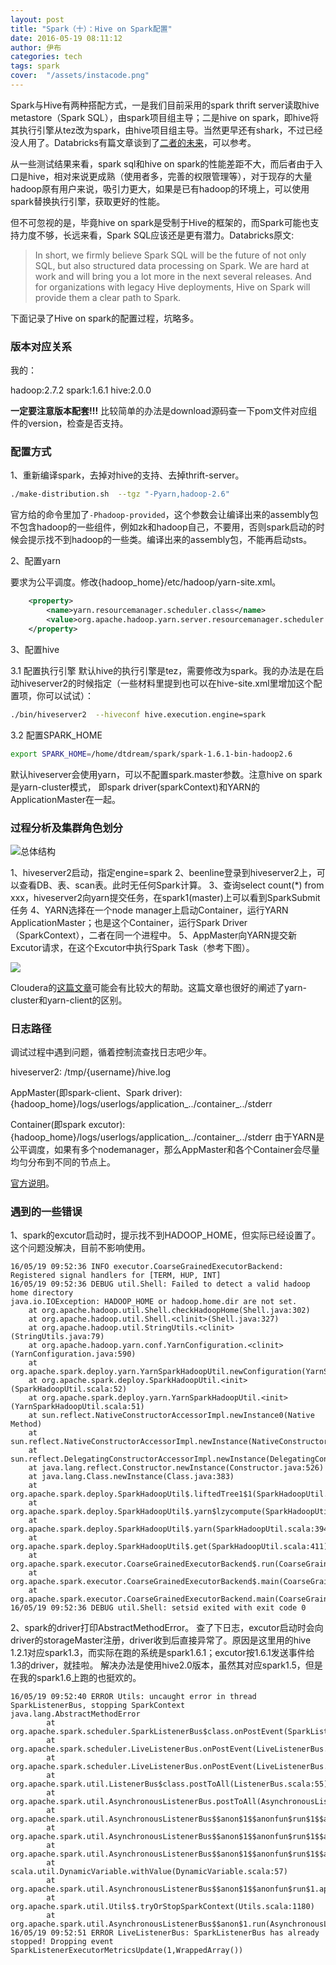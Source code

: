 ```yaml
---
layout: post
title: "Spark（十）：Hive on Spark配置"
date: 2016-05-19 08:11:12
author: 伊布
categories: tech
tags: spark
cover:  "/assets/instacode.png"
---
```


Spark与Hive有两种搭配方式，一是我们目前采用的spark thrift server读取hive metastore（Spark SQL），由spark项目组主导；二是hive on spark，即hive将其执行引擎从tez改为spark，由hive项目组主导。当然更早还有shark，不过已经没人用了。Databricks有篇文章谈到了[二者的未来](https://databricks.com/blog/2014/07/01/shark-spark-sql-hive-on-spark-and-the-future-of-sql-on-spark.html)，可以参考。

从一些测试结果来看，spark sql和hive on spark的性能差距不大，而后者由于入口是hive，相对来说更成熟（使用者多，完善的权限管理等），对于现存的大量hadoop原有用户来说，吸引力更大，如果是已有hadoop的环境上，可以使用spark替换执行引擎，获取更好的性能。

但不可忽视的是，毕竟hive on spark是受制于Hive的框架的，而Spark可能也支持力度不够，长远来看，Spark SQL应该还是更有潜力。Databricks原文:

> In short, we firmly believe Spark SQL will be the future of not only SQL, but also structured data processing on Spark. We are hard at work and will bring you a lot more in the next several releases. And for organizations with legacy Hive deployments, Hive on Spark will provide them a clear path to Spark.


下面记录了Hive on spark的配置过程，坑略多。


### 版本对应关系

我的：

hadoop:2.7.2
spark:1.6.1
hive:2.0.0

**一定要注意版本配套!!!**
比较简单的办法是download源码查一下pom文件对应组件的version，检查是否支持。

### 配置方式

1、重新编译spark，去掉对hive的支持、去掉thrift-server。

```bash
./make-distribution.sh  --tgz "-Pyarn,hadoop-2.6"
```

官方给的命令里加了`-Phadoop-provided`，这个参数会让编译出来的assembly包不包含hadoop的一些组件，例如zk和hadoop自己，不要用，否则spark启动的时候会提示找不到hadoop的一些类。编译出来的assembly包，不能再启动sts。

2、配置yarn

要求为公平调度。修改{hadoop_home}/etc/hadoop/yarn-site.xml。

```xml
    <property>
        <name>yarn.resourcemanager.scheduler.class</name>
        <value>org.apache.hadoop.yarn.server.resourcemanager.scheduler.fair.FairScheduler</value>
    </property>

```


3、配置hive

3.1 配置执行引擎
默认hive的执行引擎是tez，需要修改为spark。我的办法是在启动hiveserver2的时候指定（一些材料里提到也可以在hive-site.xml里增加这个配置项，你可以试试）：

```bash
./bin/hiveserver2  --hiveconf hive.execution.engine=spark
```

3.2 配置SPARK_HOME

```bash
export SPARK_HOME=/home/dtdream/spark/spark-1.6.1-bin-hadoop2.6
```

默认hiveserver会使用yarn，可以不配置spark.master参数。注意hive on spark是yarn-cluster模式，
即spark driver(sparkContext)和YARN的ApplicationMaster在一起。


### 过程分析及集群角色划分


![总体结构](http://7xir15.com1.z0.glb.clouddn.com/hive-on-spark-2.png)


1、hiveserver2启动，指定engine=spark
2、beenline登录到hiveserver2上，可以查看DB、表、scan表。此时无任何Spark计算。
3、查询select count(*) from xxx，hiveserver2向yarn提交任务，在spark1(master)上可以看到SparkSubmit任务
4、YARN选择在一个node manager上启动Container，运行YARN ApplicationMaster；也是这个Container，运行Spark Driver（SparkContext），二者在同一个进程中。
5、AppMaster向YARN提交新Excutor请求，在这个Excutor中执行Spark Task（参考下图）。

![](http://blog.cloudera.com/wp-content/uploads/2014/05/spark-yarn-f1.png)


Cloudera的[这篇文章](http://blog.cloudera.com/blog/2014/05/apache-spark-resource-management-and-yarn-app-models/)可能会有比较大的帮助。这篇文章也很好的阐述了yarn-cluster和yarn-client的区别。



### 日志路径

调试过程中遇到问题，循着控制流查找日志吧少年。

hiveserver2:
/tmp/{username}/hive.log

AppMaster(即spark-client、Spark driver):
{hadoop_home}/logs/userlogs/application_../container_../stderr

Container(即spark excutor):
{hadoop_home}/logs/userlogs/application_../container_../stderr
由于YARN是公平调度，如果有多个nodemanager，那么AppMaster和各个Container会尽量均匀分布到不同的节点上。


[官方说明](https://cwiki.apache.org/confluence/display/Hive/Hive+on+Spark%3A+Getting+Started)。



### 遇到的一些错误

1、spark的excutor启动时，提示找不到HADOOP_HOME，但实际已经设置了。
这个问题没解决，目前不影响使用。

```
16/05/19 09:52:36 INFO executor.CoarseGrainedExecutorBackend: Registered signal handlers for [TERM, HUP, INT]
16/05/19 09:52:36 DEBUG util.Shell: Failed to detect a valid hadoop home directory
java.io.IOException: HADOOP_HOME or hadoop.home.dir are not set.
	at org.apache.hadoop.util.Shell.checkHadoopHome(Shell.java:302)
	at org.apache.hadoop.util.Shell.<clinit>(Shell.java:327)
	at org.apache.hadoop.util.StringUtils.<clinit>(StringUtils.java:79)
	at org.apache.hadoop.yarn.conf.YarnConfiguration.<clinit>(YarnConfiguration.java:590)
	at org.apache.spark.deploy.yarn.YarnSparkHadoopUtil.newConfiguration(YarnSparkHadoopUtil.scala:66)
	at org.apache.spark.deploy.SparkHadoopUtil.<init>(SparkHadoopUtil.scala:52)
	at org.apache.spark.deploy.yarn.YarnSparkHadoopUtil.<init>(YarnSparkHadoopUtil.scala:51)
	at sun.reflect.NativeConstructorAccessorImpl.newInstance0(Native Method)
	at sun.reflect.NativeConstructorAccessorImpl.newInstance(NativeConstructorAccessorImpl.java:57)
	at sun.reflect.DelegatingConstructorAccessorImpl.newInstance(DelegatingConstructorAccessorImpl.java:45)
	at java.lang.reflect.Constructor.newInstance(Constructor.java:526)
	at java.lang.Class.newInstance(Class.java:383)
	at org.apache.spark.deploy.SparkHadoopUtil$.liftedTree1$1(SparkHadoopUtil.scala:396)
	at org.apache.spark.deploy.SparkHadoopUtil$.yarn$lzycompute(SparkHadoopUtil.scala:394)
	at org.apache.spark.deploy.SparkHadoopUtil$.yarn(SparkHadoopUtil.scala:394)
	at org.apache.spark.deploy.SparkHadoopUtil$.get(SparkHadoopUtil.scala:411)
	at org.apache.spark.executor.CoarseGrainedExecutorBackend$.run(CoarseGrainedExecutorBackend.scala:151)
	at org.apache.spark.executor.CoarseGrainedExecutorBackend$.main(CoarseGrainedExecutorBackend.scala:253)
	at org.apache.spark.executor.CoarseGrainedExecutorBackend.main(CoarseGrainedExecutorBackend.scala)
16/05/19 09:52:36 DEBUG util.Shell: setsid exited with exit code 0

```


2、spark的driver打印AbstractMethodError。
查了下日志，excutor启动时会向driver的storageMaster注册，driver收到后直接异常了。原因是这里用的hive 1.2.1对应spark1.3，而实际在跑的系统是spark1.6.1；excutor按1.6.1发送事件给1.3的driver，就挂啦。
解决办法是使用hive2.0版本，虽然其对应spark1.5，但是在我的spark1.6上跑的也挺欢的。

```
16/05/19 09:52:40 ERROR Utils: uncaught error in thread SparkListenerBus, stopping SparkContext
java.lang.AbstractMethodError
        at org.apache.spark.scheduler.SparkListenerBus$class.onPostEvent(SparkListenerBus.scala:62)
        at org.apache.spark.scheduler.LiveListenerBus.onPostEvent(LiveListenerBus.scala:31)
        at org.apache.spark.scheduler.LiveListenerBus.onPostEvent(LiveListenerBus.scala:31)
        at org.apache.spark.util.ListenerBus$class.postToAll(ListenerBus.scala:55)
        at org.apache.spark.util.AsynchronousListenerBus.postToAll(AsynchronousListenerBus.scala:37)
        at org.apache.spark.util.AsynchronousListenerBus$$anon$1$$anonfun$run$1$$anonfun$apply$mcV$sp$1.apply$mcV$sp(AsynchronousListenerBus.scala:80)
        at org.apache.spark.util.AsynchronousListenerBus$$anon$1$$anonfun$run$1$$anonfun$apply$mcV$sp$1.apply(AsynchronousListenerBus.scala:65)
        at org.apache.spark.util.AsynchronousListenerBus$$anon$1$$anonfun$run$1$$anonfun$apply$mcV$sp$1.apply(AsynchronousListenerBus.scala:65)
        at scala.util.DynamicVariable.withValue(DynamicVariable.scala:57)
        at org.apache.spark.util.AsynchronousListenerBus$$anon$1$$anonfun$run$1.apply$mcV$sp(AsynchronousListenerBus.scala:64)
        at org.apache.spark.util.Utils$.tryOrStopSparkContext(Utils.scala:1180)
        at org.apache.spark.util.AsynchronousListenerBus$$anon$1.run(AsynchronousListenerBus.scala:63)
16/05/19 09:52:51 ERROR LiveListenerBus: SparkListenerBus has already stopped! Dropping event SparkListenerExecutorMetricsUpdate(1,WrappedArray())
```









